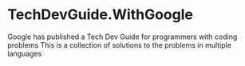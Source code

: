 # TechDevGuide.WithGoogle
Google has published a Tech Dev Guide for programmers with coding problems
This is a collection of solutions to the problems in multiple languages
